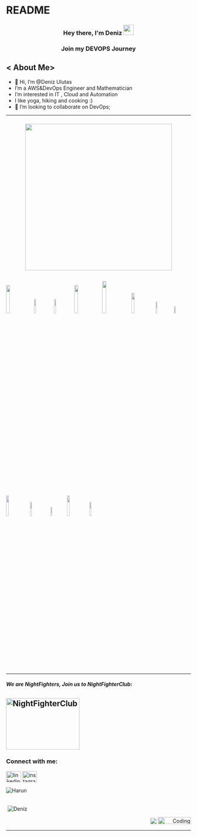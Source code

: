 # README
<h3 align="center">Hey there, I'm Deniz  <img src="https://media.giphy.com/media/hvRJCLFzcasrR4ia7z/giphy.gif" width="28">
<h3 align="center">Join my DEVOPS Journey

   
## < About Me>

- 👋 Hi, I’m @Deniz Ulutas
- I’m a AWS&DevOps Engineer and Mathematician
- I’m interested in IT , Cloud and Automation
- I like yoga, hiking and cooking :)
- 💞️ I’m looking to collaborate on DevOps;
----------------
<h3 align="center"> <img src="https://user-images.githubusercontent.com/96360040/159220580-1e572ad3-de21-423c-a6d3-d26010bd442e.png" width="400">
  
<img src="https://www.synopsys.com/content/dam/synopsys/sig-assets/images/cicd.svg.imgo.svg" width="14%"> <img src="https://logos-world.net/wp-content/uploads/2021/08/Amazon-Web-Services-AWS-Emblem.png" width="10%"> <img src="https://www.veritis.com/wp-content/uploads/2015/06/Terraform-main-image.jpg" width="10%"> <img src="https://i0.wp.com/softwareengineeringdaily.com/wp-content/uploads/2019/01/Kubernetes_New.png?zoom=2&resize=730%2C389" width="14%"> <img src="https://upload.wikimedia.org/wikipedia/commons/thumb/f/f8/Python_logo_and_wordmark.svg/2560px-Python_logo_and_wordmark.svg.png" width="15%"> <img src="https://seeklogo.com/images/M/MySQL-logo-F6FF285A58-seeklogo.com.png" width="12%"> <img src="https://seeklogo.com/images/D/docker-logo-6D6F987702-seeklogo.com.png" width="9%"> <img src="https://www.stratoscale.com/wp-content/uploads/2019/04/Kubernetes-logo.png" width="7%"> <img src="https://www.vectorlogo.zone/logos/jenkins/jenkins-ar21.svg" width="12%"> <img src="https://marka-logo.com/wp-content/uploads/2020/09/Linux-Logo.png" width="10%"> <img src="https://user-images.githubusercontent.com/96360040/159221208-f9c213c8-748d-4645-858c-b804d6765548.png" width="8%"> <img src="https://user-images.githubusercontent.com/96360040/159221969-61cb0de5-d8f3-44f7-ac94-40d0dcfab30c.png" width="12%"><img src="https://www.openvirtualization.pro/wp-content/uploads/2019/01/GettingStartedWithAnsible-1200x780.png" width="10%"> 
----------------
----------------
<h5 align="left">We are NightFighters, Join us to NightFighterClub:</h5>
<p align="left"> 

  [<img align="center" src="https://media-exp1.licdn.com/dms/image/C5622AQGblApAyEwcyA/feedshare-shrink_800/0/1647354255932?e=1650499200&v=beta&t=7RLhpZIaintkKenpSjICLidCMHR5yNvTtRU4K7RGucI" color="white" alt="NightFighterClub" height="140" width="200" />](https://www.linkedin.com/groups/14059731/) 
---------------
 <h3 align="left">Connect with me:</h3>
<p align="left"> 
 
  [<img align="center" src="https://upload.wikimedia.org/wikipedia/commons/thumb/c/ca/LinkedIn_logo_initials.png/600px-LinkedIn_logo_initials.png" color="white" alt="linkedin" height="30" width="40" />](https://www.linkedin.com/in/deniz-ulutas-aws-devops-engineer/)
[<img align="center" src="https://upload.wikimedia.org/wikipedia/commons/thumb/7/7e/Gmail_icon_%282020%29.svg/512px-Gmail_icon_%282020%29.svg.png?20201210105308" background-color="white" alt="instagram" height="30" width="40" />](mailto:fulutas4242@gmail.com)

<p><img  align="left" src="https://github-readme-stats.vercel.app/api/top-langs/?username=denizulutas&langs_count=10&theme=cobalt&layout=compact" alt="Harun" /></p>
<br><br>
<p>&nbsp;<img align="center" src="https://github-readme-stats.vercel.app/api?username=denizulutas&show_icons=true&theme=cobalt" alt="Deniz" /></p>
 
  
[ <p align="right"> ![](https://img.shields.io/badge/dynamic/json?color=000000&label=GitHub&query=%24.data.totalSubs&suffix=%20followers&url=https%3A%2F%2Fapi.spencerwoo.com%2Fsubstats%2F%3Fsource%3Dgithub%26queryKey%3Ddenizulutas)](https://github.com/denizulutas) <img alt="Coding" width="90" height="19" src="https://komarev.com/ghpvc/?username=denizulutas&label=Profile%20views&color=129e00&style=plastic" alt="Deniz" /> </p> 
<hr> 
 <!---
denizulutas/denizulutas is a ✨ special ✨ repository because its `README.md` (this file) appears on your GitHub profile.
You can click the Preview link to take a look at your changes.
--->
